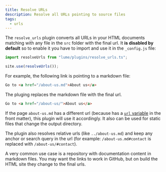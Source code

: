 ```yaml
---
title: Resolve URLs
description: Resolve all URLs pointing to source files
tags:
  - urls
---
```


The `resolve_urls` plugin converts all URLs in your HTML documents matching with
any file in the `src` folder with the final url. It **is disabled by default**
so to enable it you have to import and use it in the `_config.js` file:

```js
import resolveUrls from "lume/plugins/resolve_urls.ts";

site.use(resolveUrls());
```

For example, the following link is pointing to a markdown file:

```html
Go to <a href="/about-us.md">About us</a>
```

The pluging replaces the markdown file with the final url.

```html
Go to <a href="/about-us/">About us</a>
```

If the page `about-us.md` has a different url (because has a
[`url` variable](../creating-pages/urls.md#the-url-variable) in the front
matter), this plugin will use it accordingly. It also can be used for static
files that change the output directory.

The plugin also resolves relative urls (like `../about-us.md`) and keep any
anchor or search query in the url (for example: `/about-us.md#contact` is
replaced with `/about-us/#contact`).

A very common use case is a repository with documentation content in markdown
files. You may want the links to work in GitHub, but on build the HTML site they
change to the final urls.

